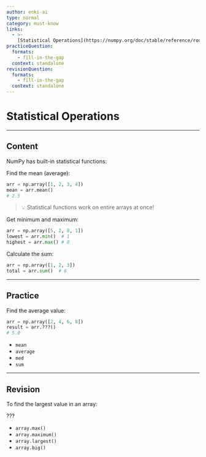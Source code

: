 ```yaml
---
author: enki-ai
type: normal
category: must-know
links:
  - >-
    [Statistical Operations](https://numpy.org/doc/stable/reference/routines.statistics.html){website}
practiceQuestion:
  formats:
    - fill-in-the-gap
  context: standalone
revisionQuestion:
  formats:
    - fill-in-the-gap
  context: standalone
---
```


# Statistical Operations

---

## Content

NumPy has built-in statistical functions:

Find the mean (average):

```python
arr = np.array([1, 2, 3, 4])
mean = arr.mean()
# 2.5
```

> 💡 Statistical functions work on entire arrays at once!

Get minimum and maximum:

```python
arr = np.array([5, 2, 8, 1])
lowest = arr.min()  # 1
highest = arr.max() # 8
```

Calculate the sum:

```python
arr = np.array([1, 2, 3])
total = arr.sum()  # 6
```

---

## Practice

Find the average value:

```python
arr = np.array([2, 4, 6, 8])
result = arr.???()
# 5.0
```

- `mean`
- `average`
- `med`
- `sum`

---

## Revision

To find the largest value in an array:

???

- `array.max()`
- `array.maximum()`
- `array.largest()`
- `array.big()`
